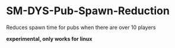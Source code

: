 # SM-DYS-Pub-Spawn-Reduction
Reduces spawn time for pubs when there are over 10 players

**experimental, only works for linux**
